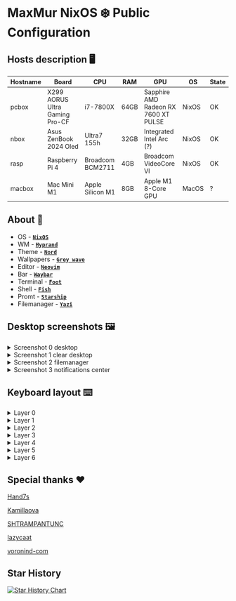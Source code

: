 # MaxMur NixOS ❄️ Public Configuration

## Hosts description 🖥️

| Hostname | Board | CPU | RAM | GPU | OS | State |
| --- | --- | --- | --- | --- | --- | --- |
| pcbox | X299 AORUS Ultra Gaming Pro-CF | i7-7800X | 64GB | Sapphire AMD Radeon RX 7600 XT PULSE | NixOS | OK |
| nbox | Asus ZenBook 2024 Oled | Ultra7 155h | 32GB | Integrated Intel Arc (?) | NixOS | OK |
| rasp | Raspberry Pi 4 | Broadcom BCM2711 | 4GB | Broadcom VideoCore VI | NixOS | OK |
| macbox | Mac Mini M1 | Apple Silicon M1 | 8GB | Apple M1 8-Core GPU | MacOS | ? |

## About 📘

 - OS - [**`NixOS`**](https://nixos.org/)
 - WM - [**`Hyprand`**](https://hyprland.org/)
 - Theme - [**`Nord`**](https://github.com/nordtheme/nord)
 - Wallpapers - [**`Grey wave`**](assets/grey_gradient.png)
 - Editor - [**`Neovim`**](https://neovim.io/)
 - Bar - [**`Waybar`**](https://github.com/Alexays/Waybar)
 - Terminal - [**`Foot`**](https://codeberg.org/dnkl/foot)
 - Shell - [**`Fish`**](https://fishshell.com/)
 - Promt - [**`Starship`**](https://starship.rs/)
 - Filemanager - [**`Yazi`**](https://github.com/sxyazi/yazi)

## Desktop screenshots 🖼️

<details><summary>Screenshot 0 desktop</summary>

![desktop0.png](assets/github/desktop0.png)

</details>

<details><summary>Screenshot 1 clear desktop</summary>

![desktop1.png](assets/github/desktop1.png)

</details>

<details><summary>Screenshot 2 filemanager</summary>

![desktop2.png](assets/github/desktop2.png)

</details>

<details><summary>Screenshot 3 notifications center</summary>

![desktop3.png](assets/github/desktop3.png)

</details>

## Keyboard layout ⌨️

<details><summary>Layer 0</summary>

![layer-0.png](assets/keyboard/layer-0.png)

</details>

<details><summary>Layer 1</summary>

![layer-1.png](assets/keyboard/layer-1.png)

</details>

<details><summary>Layer 2</summary>

![layer-2.png](assets/keyboard/layer-2.png)

</details>

<details><summary>Layer 3</summary>

![layer-3.png](assets/keyboard/layer-3.png)

</details>

<details><summary>Layer 4</summary>

![layer-4.png](assets/keyboard/layer-4.png)

</details>

<details><summary>Layer 5</summary>

![layer-5.png](assets/keyboard/layer-5.png)

</details>

<details><summary>Layer 6</summary>

![layer-6.png](assets/keyboard/layer-6.png)

</details>

## Special thanks ❤️

[Hand7s](https://github.com/s0me1newithhand7s)

[Kamillaova](https://github.com/Kamillaova)

[SHTRAMPANTUNC](https://github.com/SHTRAMPANTUNC)

[lazycaat](https://github.com/lazycaat)

[voronind-com](https://github.com/voronind-com)

## Star History

[![Star History Chart](https://api.star-history.com/svg?repos=TheMaxMur/NixOS-Configuration&type=Date)](https://star-history.com/#TheMaxMur/NixOS-Configuration&Date)

